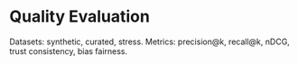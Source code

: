 # Quality Evaluation
Datasets: synthetic, curated, stress. Metrics: precision@k, recall@k, nDCG, trust consistency, bias fairness.
